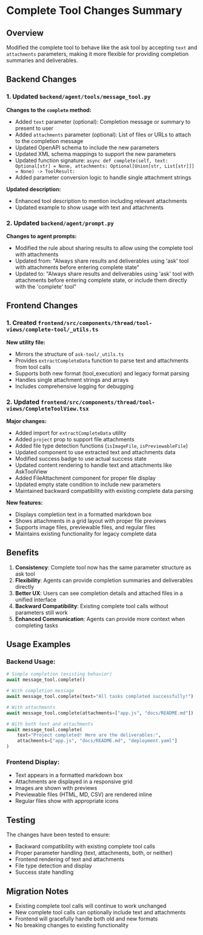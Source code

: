 # Complete Tool Changes Summary

## Overview
Modified the complete tool to behave like the ask tool by accepting `text` and `attachments` parameters, making it more flexible for providing completion summaries and deliverables.

## Backend Changes

### 1. Updated `backend/agent/tools/message_tool.py`

**Changes to the `complete` method:**
- Added `text` parameter (optional): Completion message or summary to present to user
- Added `attachments` parameter (optional): List of files or URLs to attach to the completion message
- Updated OpenAPI schema to include the new parameters
- Updated XML schema mappings to support the new parameters
- Updated function signature: `async def complete(self, text: Optional[str] = None, attachments: Optional[Union[str, List[str]]] = None) -> ToolResult:`
- Added parameter conversion logic to handle single attachment strings

**Updated description:**
- Enhanced tool description to mention including relevant attachments
- Updated example to show usage with text and attachments

### 2. Updated `backend/agent/prompt.py`

**Changes to agent prompts:**
- Modified the rule about sharing results to allow using the complete tool with attachments
- Updated from: "Always share results and deliverables using 'ask' tool with attachments before entering complete state"
- Updated to: "Always share results and deliverables using 'ask' tool with attachments before entering complete state, or include them directly with the 'complete' tool"

## Frontend Changes

### 1. Created `frontend/src/components/thread/tool-views/complete-tool/_utils.ts`

**New utility file:**
- Mirrors the structure of `ask-tool/_utils.ts`
- Provides `extractCompleteData` function to parse text and attachments from tool calls
- Supports both new format (tool_execution) and legacy format parsing
- Handles single attachment strings and arrays
- Includes comprehensive logging for debugging

### 2. Updated `frontend/src/components/thread/tool-views/CompleteToolView.tsx`

**Major changes:**
- Added import for `extractCompleteData` utility
- Added `project` prop to support file attachments
- Added file type detection functions (`isImageFile`, `isPreviewableFile`)
- Updated component to use extracted text and attachments data
- Modified success badge to use actual success state
- Updated content rendering to handle text and attachments like AskToolView
- Added FileAttachment component for proper file display
- Updated empty state condition to include new parameters
- Maintained backward compatibility with existing complete data parsing

**New features:**
- Displays completion text in a formatted markdown box
- Shows attachments in a grid layout with proper file previews
- Supports image files, previewable files, and regular files
- Maintains existing functionality for legacy complete data

## Benefits

1. **Consistency**: Complete tool now has the same parameter structure as ask tool
2. **Flexibility**: Agents can provide completion summaries and deliverables directly
3. **Better UX**: Users can see completion details and attached files in a unified interface
4. **Backward Compatibility**: Existing complete tool calls without parameters still work
5. **Enhanced Communication**: Agents can provide more context when completing tasks

## Usage Examples

### Backend Usage:
```python
# Simple completion (existing behavior)
await message_tool.complete()

# With completion message
await message_tool.complete(text="All tasks completed successfully!")

# With attachments
await message_tool.complete(attachments=["app.js", "docs/README.md"])

# With both text and attachments
await message_tool.complete(
    text="Project completed! Here are the deliverables:",
    attachments=["app.js", "docs/README.md", "deployment.yaml"]
)
```

### Frontend Display:
- Text appears in a formatted markdown box
- Attachments are displayed in a responsive grid
- Images are shown with previews
- Previewable files (HTML, MD, CSV) are rendered inline
- Regular files show with appropriate icons

## Testing

The changes have been tested to ensure:
- Backward compatibility with existing complete tool calls
- Proper parameter handling (text, attachments, both, or neither)
- Frontend rendering of text and attachments
- File type detection and display
- Success state handling

## Migration Notes

- Existing complete tool calls will continue to work unchanged
- New complete tool calls can optionally include text and attachments
- Frontend will gracefully handle both old and new formats
- No breaking changes to existing functionality
